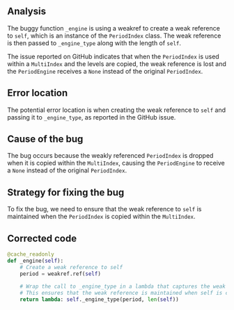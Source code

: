 ## Analysis
The buggy function `_engine` is using a weakref to create a weak reference to `self`, which is an instance of the `PeriodIndex` class. The weak reference is then passed to `_engine_type` along with the length of `self`.

The issue reported on GitHub indicates that when the `PeriodIndex` is used within a `MultiIndex` and the levels are copied, the weak reference is lost and the `PeriodEngine` receives a `None` instead of the original `PeriodIndex`.

## Error location
The potential error location is when creating the weak reference to `self` and passing it to `_engine_type`, as reported in the GitHub issue.

## Cause of the bug
The bug occurs because the weakly referenced `PeriodIndex` is dropped when it is copied within the `MultiIndex`, causing the `PeriodEngine` to receive a `None` instead of the original `PeriodIndex`.

## Strategy for fixing the bug
To fix the bug, we need to ensure that the weak reference to `self` is maintained when the `PeriodIndex` is copied within the `MultiIndex`.

## Corrected code
```python
@cache_readonly
def _engine(self):
    # Create a weak reference to self
    period = weakref.ref(self)
    
    # Wrap the call to _engine_type in a lambda that captures the weak reference
    # This ensures that the weak reference is maintained when self is copied within a MultiIndex
    return lambda: self._engine_type(period, len(self))
```